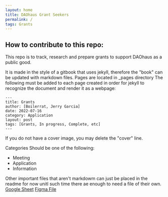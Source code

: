 ```yaml
---
layout: home
title: DAOhaus Grant Seekers
permalink: /
tags: Grants
---
```


## How to contribute to this repo:

This repo is to track, research and prepare grants to support DAOhaus as a public good.

It is made in the style of a gitbook that uses jekyll, therefore the "book" can be updated with markdown files.
Pages are located in _pages directory
The following must be added to each page created in order for jekyll to recognize the document and render it as a webpage:
```  
---
title: Grants
author: [Boilerrat, Jerry Garcia]
date: 2022-07-16
category: Application
layout: post
tags: [Grants, In progress, Complete, etc]
---
```
If you do not have a cover image, you may delete the "cover" line.

Categories Should be one of the following:
+ Meeting
+ Application
+ Information

Other important files that aren't markdowm can just be placed in the readme for now unitl such time there ae enough to need a file of their own.
[Google Sheet](https://docs.google.com/spreadsheets/d/1Z_ckv90nYo--ITXMaJs9fgmgFJ7y4zeYsAKWGKXsp1U/edit?usp=sharing)
[Figma File](https://www.figma.com/file/7eynq86yXsLCZz2pmIecWM/Grant-Applications?node-id=0%3A1)
